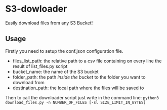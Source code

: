 # S3-dowloader
Easily download files from any S3 Bucket!

## Usage
Firstly you need to setup the conf.json configuration file.
- files_list_path: the relative path to a csv file containing on every line the result of list_files.py script
- bucket_name: the name of the S3 bucket
- folder_path: the path *inside the bucket* to the folder you want to download from
- destination_path: the local path where the files will be saved to

Then to call the downloader script just write in the command line:
```python3 download_files.py -n NUMBER_OF_FILES [-sl SIZE_LIMIT_IN_BYTES]```
